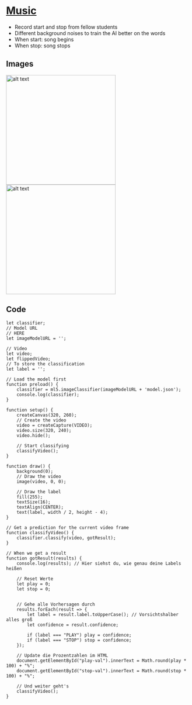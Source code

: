 # [Music](https://hbk-bs.github.io/teachable-machine-ivohartwig/projects/test_audio/)

* Record start and stop from fellow students
* Different background noises to train the AI better on the words
* When start: song begins
* When stop: song stops


## Images 
<img src="" alt="alt text" width="300" height=auto/>

<img src="" alt="alt text" width="300" height=auto/>





## Code 

```` // Classifier Variable
let classifier;
// Model URL
// HERE
let imageModelURL = '';

// Video
let video;
let flippedVideo;
// To store the classification
let label = '';

// Load the model first
function preload() {
	classifier = ml5.imageClassifier(imageModelURL + 'model.json');
	console.log(classifier);
}

function setup() {
	createCanvas(320, 260);
	// Create the video
	video = createCapture(VIDEO);
	video.size(320, 240);
	video.hide();

	// Start classifying
	classifyVideo();
}

function draw() {
	background(0);
	// Draw the video
	image(video, 0, 0);

	// Draw the label
	fill(255);
	textSize(16);
	textAlign(CENTER);
	text(label, width / 2, height - 4);
}

// Get a prediction for the current video frame
function classifyVideo() {
	classifier.classify(video, gotResult);
}

// When we get a result
function gotResult(results) {
	console.log(results); // Hier siehst du, wie genau deine Labels heißen

	// Reset Werte
	let play = 0;
	let stop = 0;
	

	// Gehe alle Vorhersagen durch
	results.forEach(result => {
		let label = result.label.toUpperCase(); // Vorsichtshalber alles groß
		let confidence = result.confidence;

		if (label === "PLAY") play = confidence;
		if (label === "STOP") stop = confidence;
	});

	// Update die Prozentzahlen im HTML
	document.getElementById("play-val").innerText = Math.round(play * 100) + "%";
	document.getElementById("stop-val").innerText = Math.round(stop * 100) + "%";

	// Und weiter geht's
	classifyVideo();
}
````





